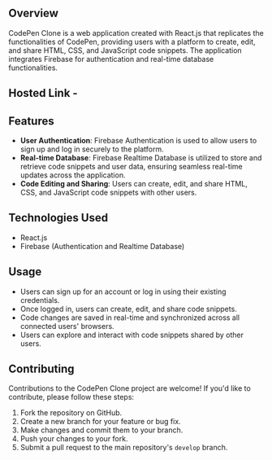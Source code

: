## Overview
CodePen Clone is a web application created with React.js that replicates the functionalities of CodePen, providing users with a platform to create, edit, and share HTML, CSS, and JavaScript code snippets. The application integrates Firebase for authentication and real-time database functionalities.

## Hosted Link - 

## Features
- **User Authentication**: Firebase Authentication is used to allow users to sign up and log in securely to the platform.
- **Real-time Database**: Firebase Realtime Database is utilized to store and retrieve code snippets and user data, ensuring seamless real-time updates across the application.
- **Code Editing and Sharing**: Users can create, edit, and share HTML, CSS, and JavaScript code snippets with other users.

  
## Technologies Used
- React.js
- Firebase (Authentication and Realtime Database)

## Usage
- Users can sign up for an account or log in using their existing credentials.
- Once logged in, users can create, edit, and share code snippets.
- Code changes are saved in real-time and synchronized across all connected users' browsers.
- Users can explore and interact with code snippets shared by other users.

## Contributing
Contributions to the CodePen Clone project are welcome! If you'd like to contribute, please follow these steps:
1. Fork the repository on GitHub.
2. Create a new branch for your feature or bug fix.
3. Make changes and commit them to your branch.
4. Push your changes to your fork.
5. Submit a pull request to the main repository's `develop` branch.
